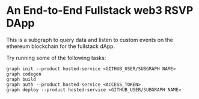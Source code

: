 # An End-to-End Fullstack web3 RSVP DApp

This is a subgraph to query data and listen to custom events on the ethereum blockchain for the fullstack dApp. 


Try running some of the following tasks:

```shell
graph init --product hosted-service <GITHUB_USER/SUBGRAPH NAME>
graph codegen
graph build
graph auth --product hosted-service <ACCESS_TOKEN>
graph deploy --product hosted-service <GITHUB_USER/SUBGRAPH NAME>
```
